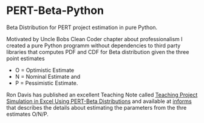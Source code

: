 # PERT-Beta-Python
Beta Distribution for PERT project estimation in pure Python.

Motivated by Uncle Bobs Clean Coder chapter about professionalism
I created a pure Python programm without dependencies to third party libraries
that computes PDF and CDF for Beta distribution given the three
point estimates
* O = Optimistic Estimate
* N = Nominal Estimate and
* P = Pessimistic Estimate.

Ron Davis has published an excellent Teaching Note called
[Teaching Project Simulation in Excel Using PERT-Beta Distributions](http://pubsonline.informs.org/doi/pdf/10.1287/ited.1080.0013)
and available at [informs](https://www.informs.org/) that
describes the details about estimating the parameters from
the thre estimates O/N/P.
